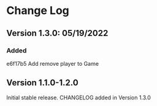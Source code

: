 # Change Log

## Version 1.3.0: 05/19/2022

### Added

e6f17b5 Add remove player to Game

## Version 1.1.0-1.2.0

Initial stable release. CHANGELOG added in Version 1.3.0
